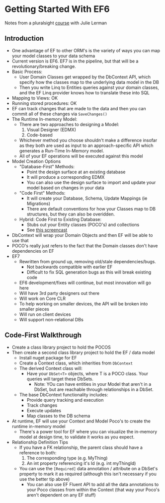 Getting Started With EF6
===============
Notes from a pluralsight [course](https://app.pluralsight.com/library/courses/entity-framework-6-getting-started) with Julie Lerman

## Introduction
- One advantage of EF to other ORM's is the variety of ways you can map your model classes to your data schema
- Current version is EF6.  EF7 is in the pipeline, but that will be a revolutionary/breaking change.
- Basic Process:
    - User Domain Classes get wrapped by the DbContext API, which specify how the classes map to the underlying data model in the DB
    - Then you write Linq to Entities queries against your domain classes, and the EF Linq provider knows how to translate these into SQL
- Mapping to Views: OK
- Running stored procedures: OK
- EF can track changes that are made to the data and then you can commit all of these changes via ```SaveChanges()```
- The Runtime In-memory Model:
    - There are two approaches to designing a Model:
        1. Visual Designer (EDMX)
        2. Code-based
    - Whichever method you choose shouldn't make a difference insofar as they both are used as input to an approach-specific API which generates a Run-Time In-Memory model.
    - All of your EF operations will be executed against this model 
- Model Creation Options
    - "Database-First" Methods:
        - Point the design surface at an existing database
        - It will produce a corresponding EDMX
        -  You can also use the design surface to import and update your model based on changes in your data
    - "Code First" Methods:
        - It will create your Database, Schema, Update Mappings (ie Migrations)
        - There are default conventions for how your Classes map to DB structures, but they can also be overidden.
    - Hybrid: Code First to Existing Database: 
        - Stubs out your Entity classes (POCO's) and collections
        - See [this screencast](https://channel9.msdn.com/Blogs/EF/Code-First-to-Existing-Database-EF6-1-Onwards-)
- DbContext will wrap your Domain Objects and then EF will be able to use that
- POCO's really just refers to the fact that the Domain classes don't have dependencies on EF
- EF7
    - Rewritten from ground up, removing old/stale dependencies/bugs.
        - Not backwards compatible with earlier EF
        - Difficult to fix SQL generation bugs as this will break existing code 
    - EF6 development/fixes will continue, but most innovation will go here
    - Will have 3rd party designers out there
    - Will work on Core CLR
    - To help working on smaller devices, the API will be broken into smaller pieces
    - Will run on client devices
    - Will support non-relational DBs
    
## Code-First Walkthrough
- Create a class library project to hold the POCOS
- Then create a second class library project to hold the EF / data model
    - Install nuget package for EF
    - Create a Context class, which inherities from ```DbContext```
    - The derived Context class will:
        - Have your ```DbSet<T>``` objects, where T is a POCO class.  Your queries will target these DbSets.
            - Note: YOu can have entities in your Model that aren't in a DbSet, but are reachable through relationships in a DbSet.
    - The base DbContext functionality includes:
        - Provide query tracking and execution
        - Track changes
        - Execute updates
        - Map classes to the DB schema
- At runtime, EF will use your Context and Model Poco's to create the runtime in-memory model
    - There's a power tool for EF where you can visualize the in-memory model at design time, to validate it works as you expect.
- Relationship Definition Tips
    - If you have a FK relationship, the parent class should have a reference to both:
        1. The corresponding type (e.g. MyThing) 
        2. An int property referencing it's Id (e.g. int myThingId)
    - You can use the ```[Required]``` data annotation / attribute on a DbSet's property to mark it as required (although this isn't necessary if you use the better tip above)
        - You can also use EF Fluent API to add all the data annotations to your Poco classes from within the Context (that way your Poco's aren't dependent on any EF stuff)


